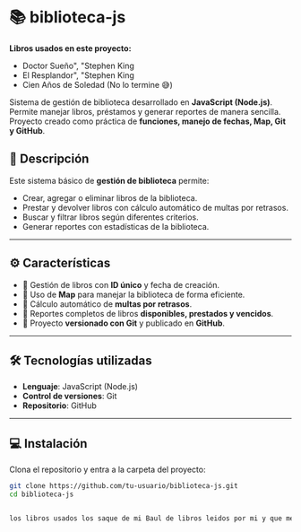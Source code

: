 # 📚 biblioteca-js

**Libros usados en este proyecto:** 
* Doctor Sueño", "Stephen King
* El Resplandor", "Stephen King
* Cien Años de Soledad (No lo termine 😅)

Sistema de gestión de biblioteca desarrollado en **JavaScript (Node.js)**. Permite manejar libros, préstamos y generar reportes de manera sencilla.  
Proyecto creado como práctica de **funciones, manejo de fechas, Map, Git y GitHub**.

## 📝 Descripción
Este sistema básico de **gestión de biblioteca** permite:  
- Crear, agregar o eliminar libros de la biblioteca.  
- Prestar y devolver libros con cálculo automático de multas por retrasos.  
- Buscar y filtrar libros según diferentes criterios.  
- Generar reportes con estadísticas de la biblioteca.

---

## ⚙️ Características
- 📌 Gestión de libros con **ID único** y fecha de creación.  
- 📌 Uso de **Map** para manejar la biblioteca de forma eficiente.  
- 📌 Cálculo automático de **multas por retrasos**.  
- 📌 Reportes completos de libros **disponibles, prestados y vencidos**.  
- 📌 Proyecto **versionado con Git** y publicado en **GitHub**.

---

## 🛠 Tecnologías utilizadas
- **Lenguaje**: JavaScript (Node.js)  
- **Control de versiones**: Git  
- **Repositorio**: GitHub

---

## 💻 Instalación
Clona el repositorio y entra a la carpeta del proyecto:

```bash
git clone https://github.com/tu-usuario/biblioteca-js.git
cd biblioteca-js


los libros usados los saque de mi Baul de libros leidos por mi y que me han gustado. 
